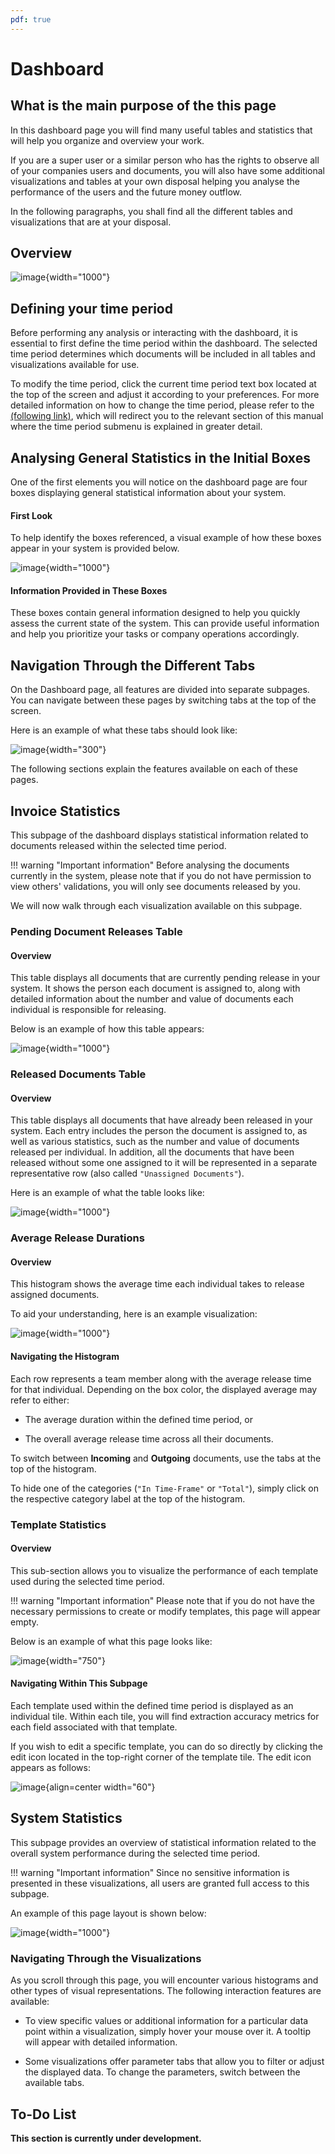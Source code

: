 ```yaml
---
pdf: true
---
```


# Dashboard

## What is the main purpose of the this page

In this dashboard page you will find many useful tables and statistics
that will help you organize and overview your work.

If you are a super user or a similar person who has the rights to
observe all of your companies users and documents, you will also have
some additional visualizations and tables at your own disposal helping
you analyse the performance of the users and the future money outflow.

In the following paragraphs, you shall find all the different tables and
visualizations that are at your disposal.

## Overview

![image](../img/Screenshots/Dashboard/Dashboard_overview.png){width="1000"}

## Defining your time period

Before performing any analysis or interacting with the dashboard, it is
essential to first define the time period within the dashboard. The
selected time period determines which documents will be included in all
tables and visualizations available for use.

To modify the time period, click the current time period text box
located at the top of the screen and adjust it according to your
preferences. For more detailed information on how to change the time
period, please refer to the [(following link)](#changing_timetable),
which will redirect you to the relevant section of this manual where the
time period submenu is explained in greater detail.

## Analysing General Statistics in the Initial Boxes

One of the first elements you will notice on the dashboard page are four
boxes displaying general statistical information about your system.

#### First Look 

To help identify the boxes referenced, a visual example of how these
boxes appear in your system is provided below.

![image](../img/Screenshots/Dashboard/Dashboard_main_boxes.png){width="1000"}

#### Information Provided in These Boxes 

These boxes contain general information designed to help you quickly
assess the current state of the system. This can provide useful
information and help you prioritize your tasks or company operations
accordingly.

## Navigation Through the Different Tabs

On the Dashboard page, all features are divided into separate subpages.
You can navigate between these pages by switching tabs at the top of the
screen.

Here is an example of what these tabs should look like:

![image](../img/Screenshots/Dashboard/Tabs_navigation.png){width="300"}

The following sections explain the features available on each of these
pages.

## Invoice Statistics

This subpage of the dashboard displays statistical information related
to documents released within the selected time period.

!!! warning "Important information"
    Before analysing the documents currently in the system, please note that
    if you do not have permission to view others' validations, you will only
    see documents released by you.


We will now walk through each visualization available on this subpage.

### Pending Document Releases Table

#### Overview 

This table displays all documents that are currently pending release in
your system. It shows the person each document is assigned to, along
with detailed information about the number and value of documents each
individual is responsible for releasing.

Below is an example of how this table appears:

![image](../img/Screenshots/Dashboard/Pending_documents_releases_table.png){width="1000"}

### Released Documents Table

#### Overview 

This table displays all documents that have already been released in
your system. Each entry includes the person the document is assigned to,
as well as various statistics, such as the number and value of documents
released per individual. In addition, all the documents that have been
released without some one assigned to it will be represented in a
separate representative row (also called `"Unassigned Documents"`).

Here is an example of what the table looks like:

![image](../img/Screenshots/Dashboard/Released_documents_table.png){width="1000"}

### Average Release Durations

#### Overview 

This histogram shows the average time each individual takes to release
assigned documents.

To aid your understanding, here is an example visualization:

![image](../img/Screenshots/Dashboard/Average_release_durations.png){width="1000"}

#### Navigating the Histogram 

Each row represents a team member along with the average release time
for that individual. Depending on the box color, the displayed average
may refer to either:

-   The average duration within the defined time period, or

-   The overall average release time across all their documents.

To switch between **Incoming** and **Outgoing** documents, use the tabs
at the top of the histogram.

To hide one of the categories (`"In Time-Frame"` or `"Total"`), simply
click on the respective category label at the top of the histogram.

### Template Statistics

#### Overview 

This sub-section allows you to visualize the performance of each
template used during the selected time period.

!!! warning "Important information"
    Please note that if you do not have the necessary permissions to create
    or modify templates, this page will appear empty.


Below is an example of what this page looks like:

![image](../img/Screenshots/Dashboard/Template_Statistics.png){width="750"}

#### Navigating Within This Subpage 

Each template used within the defined time period is displayed as an
individual tile. Within each tile, you will find extraction accuracy
metrics for each field associated with that template.

If you wish to edit a specific template, you can do so directly by
clicking the edit icon located in the top-right corner of the template
tile. The edit icon appears as follows:

![image](../img/Screenshots/Dashboard/Edit_template.png){align=center width="60"}

## System Statistics

This subpage provides an overview of statistical information related to
the overall system performance during the selected time period.

!!! warning "Important information"
    Since no sensitive information is presented in these visualizations, all
    users are granted full access to this subpage.


An example of this page layout is shown below:

![image](../img/Screenshots/Dashboard/System_statistics_overview.png){width="1000"}

### Navigating Through the Visualizations

As you scroll through this page, you will encounter various histograms
and other types of visual representations. The following interaction
features are available:

-   To view specific values or additional information for a particular
    data point within a visualization, simply hover your mouse over it.
    A tooltip will appear with detailed information.

-   Some visualizations offer parameter tabs that allow you to filter or
    adjust the displayed data. To change the parameters, switch between
    the available tabs.

## To-Do List

**This section is currently under development.**

